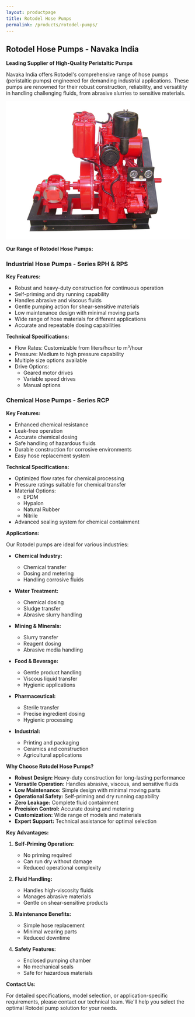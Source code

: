 ```yaml
---
layout: productpage
title: Rotodel Hose Pumps
permalink: /products/rotodel-pumps/
---
```


## Rotodel Hose Pumps - Navaka India

**Leading Supplier of High-Quality Peristaltic Pumps**

Navaka India offers Rotodel's comprehensive range of hose pumps (peristaltic pumps) engineered for demanding industrial applications. These pumps are renowned for their robust construction, reliability, and versatility in handling challenging fluids, from abrasive slurries to sensitive materials.

![Rotodel Pumps – Engine driven Pump](/assets/img/engine-driven-gear-pump.jpg "Engine driven Pump")


**Our Range of Rotodel Hose Pumps:**

### Industrial Hose Pumps - Series RPH & RPS

**Key Features:**
* Robust and heavy-duty construction for continuous operation
* Self-priming and dry running capability
* Handles abrasive and viscous fluids
* Gentle pumping action for shear-sensitive materials
* Low maintenance design with minimal moving parts
* Wide range of hose materials for different applications
* Accurate and repeatable dosing capabilities

**Technical Specifications:**
* Flow Rates: Customizable from liters/hour to m³/hour
* Pressure: Medium to high pressure capability
* Multiple size options available
* Drive Options:
  * Geared motor drives
  * Variable speed drives
  * Manual options

### Chemical Hose Pumps - Series RCP

**Key Features:**
* Enhanced chemical resistance
* Leak-free operation
* Accurate chemical dosing
* Safe handling of hazardous fluids
* Durable construction for corrosive environments
* Easy hose replacement system

**Technical Specifications:**
* Optimized flow rates for chemical processing
* Pressure ratings suitable for chemical transfer
* Material Options:
  * EPDM
  * Hypalon
  * Natural Rubber
  * Nitrile
* Advanced sealing system for chemical containment

**Applications:**

Our Rotodel pumps are ideal for various industries:

* **Chemical Industry:**
  * Chemical transfer
  * Dosing and metering
  * Handling corrosive fluids

* **Water Treatment:**
  * Chemical dosing
  * Sludge transfer
  * Abrasive slurry handling

* **Mining & Minerals:**
  * Slurry transfer
  * Reagent dosing
  * Abrasive media handling

* **Food & Beverage:**
  * Gentle product handling
  * Viscous liquid transfer
  * Hygienic applications

* **Pharmaceutical:**
  * Sterile transfer
  * Precise ingredient dosing
  * Hygienic processing

* **Industrial:**
  * Printing and packaging
  * Ceramics and construction
  * Agricultural applications

**Why Choose Rotodel Hose Pumps?**

* **Robust Design:** Heavy-duty construction for long-lasting performance
* **Versatile Operation:** Handles abrasive, viscous, and sensitive fluids
* **Low Maintenance:** Simple design with minimal moving parts
* **Operational Safety:** Self-priming and dry running capability
* **Zero Leakage:** Complete fluid containment
* **Precision Control:** Accurate dosing and metering
* **Customization:** Wide range of models and materials
* **Expert Support:** Technical assistance for optimal selection

**Key Advantages:**

1. **Self-Priming Operation:**
   * No priming required
   * Can run dry without damage
   * Reduced operational complexity

2. **Fluid Handling:**
   * Handles high-viscosity fluids
   * Manages abrasive materials
   * Gentle on shear-sensitive products

3. **Maintenance Benefits:**
   * Simple hose replacement
   * Minimal wearing parts
   * Reduced downtime

4. **Safety Features:**
   * Enclosed pumping chamber
   * No mechanical seals
   * Safe for hazardous materials

**Contact Us:**

For detailed specifications, model selection, or application-specific requirements, please contact our technical team. We'll help you select the optimal Rotodel pump solution for your needs. 